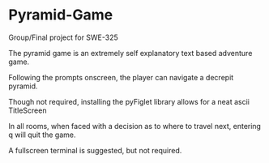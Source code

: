 # Pyramid-Game
 Group/Final project for SWE-325

 The pyramid game is an extremely self explanatory text based adventure game.

 Following the prompts onscreen, the player can navigate a decrepit pyramid.

 Though not required, installing the pyFiglet library allows for a neat ascii TitleScreen

 In all rooms, when faced with a decision as to where to travel next, entering q will quit the game.
 
 A fullscreen terminal is suggested, but not required.

